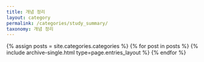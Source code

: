 ```yaml
---
title: 개념 정리
layout: category
permalink: /categories/study_summary/
taxonomy: 개념 정리 
---
```


{% assign posts = site.categories.categories %}
 {% for post in posts %} {% include archive-single.html type=page.entries_layout %} {% endfor %}